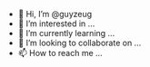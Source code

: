- 👋 Hi, I’m @guyzeug
- 👀 I’m interested in ...
- 🌱 I’m currently learning ...
- 💞️ I’m looking to collaborate on ...
- 📫 How to reach me ...

<!---
guyzeug/guyzeug is a ✨ special ✨ repository because its `README.md` (this file) appears on your GitHub profile.
You can click the Preview link to take a look at your changes.
--->
